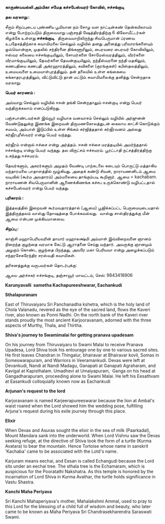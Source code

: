 <strong>காருண்யவல்லி அம்பிகா சமேத கச்சபேஸ்வரர் கோவில், ஈச்சங்குடி</strong>

<strong>தல வரலாறு :</strong>

சீரும் சிறப்புடைய புண்ணிய பூமியான நம் சோழ வள நாட்டின்கண் தென்கயிலாயம் என்று போற்றப்படும் திருவையாறு பஞ்சநதி ஷேத்திரத்திற்கு 6 கிலோமீட்டர்கள் கிழக்கே உள்ளது <strong>ஈச்சங்குடி</strong>.&nbsp; திருவையாறிலிருந்து சிவபெருமான் ப்ரணவ உபதேசத்திற்காக சுவாமிமலை செல்லும் வழியில் தனது அனைத்து பரிவாரங்களையும் ஒவ்வொன்றாக, முதலில் சந்திரனை திங்களூரிலும், பைரவரை பைரவர் கோவிலிலும், ஈஸ்வர கலையை ஈச்சங்குடியிலும், சோமர்களை சோமேஸ்வரத்திலும், வீரர்களை வீரமாங்குடியிலும், தேவர்களை தேவன்குடியிலும், நந்தீஸ்வரனை நந்தி மதகிலும், கணபதியை கணபதி அக்ரஹாரத்திலும், கவிகளை (குரங்குகள்) கபிஸ்தலத்திலும், உமையவளை உமையாள்புரத்திலும். தன் தலையில் உள்ள கங்கையை கங்காதரபுரத்திலும், விட்டுவிட்டு தான் மட்டும் சுவாமிமலைக்கு தனித்து சென்றதாக வரலாறு.

<strong>பெயர் காரணம் :</strong>

அவ்வாறு செல்லும் வழியில் ஈசன் தங்கி சென்றதாலும் ஈசன்குடி என்று பெயர் வந்திருக்கலாம் எனப்படுகிறது.

பஞ்சபாண்டவர்கள் இவ்வூர் வழியாக வனவாசம் செல்லும் வழியில் அர்ஜுனன் வேண்டுதலுக்கு இணங்க இறைவன் திருமணகோலத்துடன் கைலாய காட்சி கொடுக்கும் சமயம், அம்பாள் இடுப்பில் உள்ள சிங்கம் கர்ஜித்ததால் கர்ஜீரவனம் அல்லது கர்ஜீரபுரீஸ்வரர் என்று பெயர் வந்தது.

கர்ஜீரம் என்றால் ஈச்சை என்று அர்த்தம். ஈசன் ஈச்சை மரத்தடியில் அமர்ந்ததால் ஈச்சங்குடி என்று பெயர் வந்தது. தல விருட்சம் ஈச்சமரம். பூரட்டாதி நட்சத்திரத்திற்கு உகந்தது ஈச்சமரம்.

தேவர்களும், அசுரர்களும் அமுதம் வேண்டி பாற்கடலை கடையும் பொருட்டு மத்தாகிய மந்தாரமலை பாதாளத்தில் மூழ்கியது. அதைக் கண்டு சிவன், நாராயணனிடம் ஆமை வடிவில் (கூர்ம அவதாரம்) அம்மலையை தாங்கும்படி கூறினார். ஆமை = kachabam. நாராயணன் சிவபெருமானின் ஆணைக்கிணங்க கச்சப உருக்கொண்டு வழிபட்டதால் கச்சபேஸ்வரர் என்று பெயர் வந்தது.

<strong>பரிகாரம் :</strong>

இத்தலத்தில் இறைவன் கூர்மவதாரத்தால் (ஆமை) பூஜிக்கப்பட்ட பெருமையுடையதால் இத்திருத்தலம் வாஸ்து தோஷத்தை போக்கவல்லது.&nbsp; வாஸ்து சாஸ்திரத்துக்கு மீன் ஆமை என்பன முக்கியமானவை.

<strong>சிறப்பு :</strong>

காஞ்சி மஹாபெரியவரின் தாயார் மஹாலக்ஷ்மி அம்மாள் இவ்விறைவனை ஞானம் நிறைந்த குழந்தை வரமாக கேட்டு ஆராதனை செய்து வந்தார். அவருக்கு ஞானமும் அழகும் கொண்ட குழந்தை பிறந்தது, அவரே மகா பெரியவா என்று அழைக்கப்படும் சந்தரசேகரேந்திர சரஸ்வதி சுவாமிகள்.&nbsp;

தரிசனத்துக்கு வருபவர்கள் தொடர்புக்கு: 

ஆலய அர்ச்சகர் ஈச்சங்குடி, 
தஞ்சாவூர் மாவட்டம்,
செல்: 9843418906


<strong>Karunyavalli&nbsp; sametha Kachapureeshwarar, Eachankudi</strong>

<strong>Sthalapuranam</strong>

East of Thiruvaiyaru Sri Panchanadha kshetra, which is the holy land of Chola Valanadu, revered as the eye of the sacred land, flows the Kaveri river, also known as Ponni Nadhi. On the north bank of the Kaveri river stands proudly the most ancient Karjooravanam, adorned with the three aspects of Murthy, Thala, and Thirtha.

<strong>Shiva's journey to Swamimalai for getting pranava upadesam</strong>

On his journey from Thiruvaiyaru to Swami Malai to receive Pranava Upadesa, Lord Shiva took his entourage one by one to various sacred sites. He first leaves Chandran in Thingalur, bhairavar at Bhairavar kovil, Somas in Someswarapuram, and Warriors in Veeramankudi. Devas were left at Devankudi, Nandi at Nandi Madagu, Ganapati at Ganapati Agraharam, and Kavigal at Kapisthalam. Umadhevi at Umaiyapuram,&nbsp; Ganga on his head at Gangadharapuram, proceeding alone to Swami Malai. He left his Eesathvam at Easankudi colloquially known now as Eachankudi

<strong>Arjunan's request to the lord</strong>

Karjoravanam is named Karjeerapureeswarar because the lion at Ambal's waist roared when the Lord showed him the wedding pose, fulfilling Arjuna's request during his exile journey through this place.

<strong>Elixir</strong>

When Devas and Asuras sought the elixir in the sea of milk (Paarkadal), Mount Mandara sank into the underworld. When Lord Vishnu saw the Devas seeking refuge, at the directive of Shiva took the form of a turtle (Kurma Avatara) to bear the mountain. Hence Tortoise whose name in sanskrit 'Kachaba' came to be associated with the Lotd's name.

Karjuram means eechai, and Eesan is called Echangudi because the Lord sits under an eechai tree. The sthala tree is the Echamaram, which is auspicious for the Pooratathi Nakshatra. As this temple is honored by the incarnation of Lord Shiva in Kurma Avathar, the turtle holds significance in Vastu Shastra.

<strong>Kanchi Maha Periyava</strong>

Sri Kanchi Mahaperiyava's mother, Mahalakshmi Ammal, used to pray to this Lord for the blessing of a child full of wisdom and beauty, who later came to be known as Maha Periyava Sri Chandrasekharendra Saraswati Swami.
